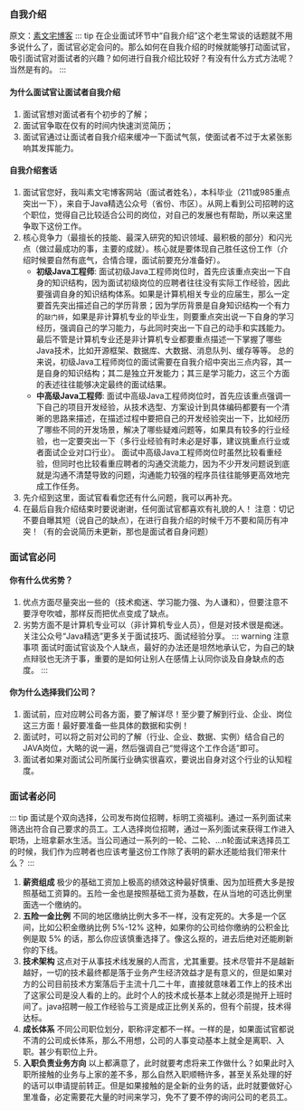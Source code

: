 ### 自我介绍
原文：[素文宅博客](https://www.yoodb.com/quotation/detail/1134)
::: tip
在企业面试环节中“自我介绍”这个老生常谈的话题就不用多说什么了，面试官必定会问的。那么如何在自我介绍的时候就能够打动面试官，吸引面试官对面试者的兴趣？如何进行自我介绍比较好？有没有什么方式方法呢？当然是有的。
:::
#### 为什么面试官让面试者自我介绍
1. 面试官想对面试者有个初步的了解；
2. 面试官争取在仅有的时间内快速浏览简历；
3. 面试官通过让面试者自我介绍来缓冲一下面试气氛，使面试者不过于太紧张影响其发挥能力。
#### 自我介绍套话
1. 面试官您好，我叫素文宅博客网站（面试者姓名），本科毕业（211或985重点突出一下），来自于Java精选公众号（省份、市区）。从网上看到公司招聘的这个职位，觉得自己比较适合公司的岗位，对自己的发展也有帮助，所以来这里争取下这份工作。
2. 核心竞争力（最擅长的技能、最深入研究的知识领域、最积极的部分）和闪光点（做过最成功的事，主要的成就）。核心就是要体现自己胜任这份工作（介绍时候要自然有底气，合情合理，面试前要充分准备好）。
   - **初级Java工程师**: 
   面试初级Java工程师岗位时，首先应该重点突出一下自身的知识结构，因为面试初级岗位的应聘者往往没有实际工作经验，因此要强调自身的知识结构体系。如果是计算机相关专业的应届生，那么一定要首先突出描述自己的学历背景；因为学历背景是自身知识结构一个有力的`敲门砖`，如果是非计算机专业的毕业生，则要重点突出说一下自身的学习经历，强调自己的学习能力，与此同时突出一下自己的动手和实践能力。最后不管是计算机专业还是非计算机专业都要重点描述一下掌握了哪些Java技术，比如开源框架、数据库、大数据、消息队列、缓存等等。
   总的来说，初级Java工程师岗位的面试需要在自我介绍中突出三点内容，其一是自身的知识结构；其二是独立开发能力；其三是学习能力，这三个方面的表述往往能够决定最终的面试结果。
   - **中高级Java工程师**: 
   面试中高级Java工程师岗位时，首先应该重点强调一下自己的项目开发经验，从技术选型、方案设计到具体编码都要有一个清晰的思路来描述，在描述过程中要把自己的开发经验突出一下，比如经历了哪些不同的开发场景，解决了哪些疑难问题等，如果具有较多的行业经验，也一定要突出一下（多行业经验有时未必是好事，建议挑重点行业或者面试企业对口行业）。
   面试中高级Java工程师岗位时虽然比较看重经验，但同时也比较看重应聘者的沟通交流能力，因为不少开发问题说到底就是沟通不清楚导致的问题，沟通能力较强的程序员往往能够更高效地完成工作任务。
3. 先介绍到这里，面试官看看您还有什么问题，我可以再补充。
4. 在最后自我介绍结束时要说谢谢，任何面试官都喜欢有礼貌的人！
注意：切记不要自曝其短（说自己的缺点），在进行自我介绍的时候千万不要和简历有冲突！（有的会说简历未更新，那也是面试者自身问题）
### 面试官必问
#### 你有什么优劣势？
1. 优点方面尽量突出一些的（技术痴迷、学习能力强、为人谦和），但要注意不要浮夸吹嘘，那样反而把优点变成了缺点。
2. 劣势方面不是计算机专业可以（非计算机专业人员），但是对技术很是痴迷。关注公众号“Java精选”更多关于面试技巧、面试经验分享。
::: warning 注意事项
面试时面试官谈及个人缺点，最好的办法还是坦然地承认它，为自己的缺点辩驳也无济于事，重要的是如何让别人在感情上认同你谈及自身缺点的态度。
:::
#### 你为什么选择我们公司？
1. 面试前，应对应聘公司各方面，要了解详尽！至少要了解到行业、企业、岗位这三方面！最好要准备一些具体的数据和实例！
2. 面试时，可以将之前对公司的了解（行业、企业、数据、实例）结合自己的JAVA岗位，大略的说一遍，然后强调自己“觉得这个工作合适”即可。
3. 面试者如果对面试公司所属行业确实很喜欢，要说出自身对这个行业的认知程度。


### 面试者必问
::: tip
面试是个双向选择，公司发布岗位招聘，标明工资福利。通过一系列面试来筛选出符合自己要求的员工。工人选择岗位招聘，通过一系列面试来获得工作进入职场，上班拿薪水生活。当公司通过一系列的一轮、二轮、...n轮面试来选择员工的时候，我们作为应聘者也应该考量这份工作除了表明的薪水还能给我们带来什么？
:::
1. **薪资组成**
  极少的基础工资加上极高的绩效这种最好慎重、因为加班费大多是按照基础工资算的。五险一金也是按照基础工资为基数，在从当地的可选比例里面选一个缴纳的。
2. **五险一金比例**
  不同的地区缴纳比例大多不一样，没有定死的。大多是一个区间，比如公积金缴纳比例 5%-12% 这种，如果你的公司给你缴纳的公积金比例是取 5% 的话，那么你应该慎重选择了。像这么抠的，进去后绝对还能刷新你的下线。
3. **技术架构**
  这点对于从事技术线发展的人而言，尤其重要。技术尽管并不是越新越好，一切的技术最终都是落于业务产生经济效益才是有意义的，但是如果对方的公司目前技术方案落后于主流十几二十年，直接就意味着工作上的技术出了这家公司是没人看的上的。此时个人的技术成长基本上就必须是抛开上班时间了。java招聘一般工作经验与工资是成正比例关系的，但有个前提，技术得达标。
4. **成长体系**
  不同公司职位划分，职称评定都不一样。一样的是，如果面试官都说不清的公司成长体系，那么不用想，公司的人事变动基本上就全是离职、入职。甚少有职位上升。
5. **入职负责业务方向**
   以上都满意了，此时就要考虑将来工作做什么？如果此时入职所接触的业务与上家的差不多，那么自然入职顺畅许多，甚至关系处理的好的话可以申请提前转正。但是如果接触的是全新的业务的话，此时就要做好心里准备，必定需要花大量的时间来学习，免不了要不停的询问公司的老员工。



